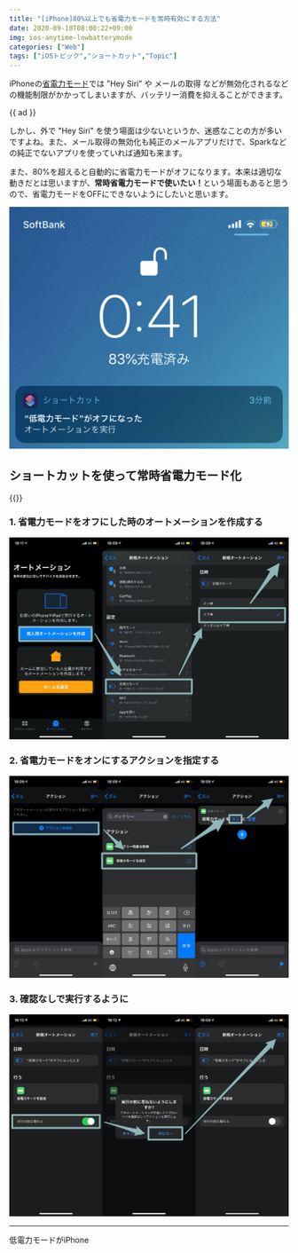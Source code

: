 ```yaml
---
title: "[iPhone]80%以上でも省電力モードを常時有効にする方法"
date: 2020-09-10T08:00:22+09:00
img: ios-anytime-lowbatterymode
categories: ["Web"]
tags: ["iOSトピック","ショートカット","Topic"]
---
```




iPhoneの[省電力モード](https://support.apple.com/ja-jp/HT205234)では "Hey Siri" や メールの取得 などが無効化されるなどの機能制限がかかってしまいますが、バッテリー消費を抑えることができます。

{{ ad }}

しかし、外で "Hey Siri" を使う場面は少ないというか、迷惑なことの方が多いですよね。また、メール取得の無効化も純正のメールアプリだけで、Sparkなどの純正でないアプリを使っていれば通知も来ます。

また、80%を超えると自動的に省電力モードがオフになります。本来は適切な動きだとは思いますが、<b>常時省電力モードで使いたい！</b>という場面もあると思うので、省電力モードをOFFにできないようにしたいと思います。

![](../../../images/ios-anytime-lowbatterymode-4.jpeg)

## ショートカットを使って常時省電力モード化

{{<blogcard url="https://apps.apple.com/jp/app/ショートカット/id1462947752">}}

### 1. 省電力モードをオフにした時のオートメーションを作成する

![](../../../images/ios-anytime-lowbatterymode-1.jpg)

### 2. 省電力モードをオンにするアクションを指定する

![](../../../images/ios-anytime-lowbatterymode-2.jpg)

### 3. 確認なしで実行するように

![](../../../images/ios-anytime-lowbatterymode-3.jpg)



***

低電力モードがiPhone